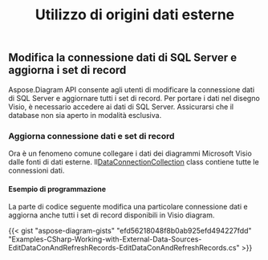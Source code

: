 ﻿---
title: Utilizzo di origini dati esterne
type: docs
weight: 200
url: /it/net/working-with-external-data-sources/
description: Questa sezione spiega come lavorare con origini dati esterne con Aspose.Diagram.
---
## **Modifica la connessione dati di SQL Server e aggiorna i set di record**
Aspose.Diagram API consente agli utenti di modificare la connessione dati di SQL Server e aggiornare tutti i set di record. Per portare i dati nel disegno Visio, è necessario accedere ai dati di SQL Server. Assicurarsi che il database non sia aperto in modalità esclusiva.
### **Aggiorna connessione dati e set di record**
 Ora è un fenomeno comune collegare i dati dei diagrammi Microsoft Visio dalle fonti di dati esterne. Il[DataConnectionCollection](http://www.aspose.com/api/net/diagram/aspose.diagram/dataconnectioncollection) class contiene tutte le connessioni dati.
#### **Esempio di programmazione**
La parte di codice seguente modifica una particolare connessione dati e aggiorna anche tutti i set di record disponibili in Visio diagram.

{{< gist "aspose-diagram-gists" "efd56218048f8b0ab925efd494227fdd" "Examples-CSharp-Working-with-External-Data-Sources-EditDataConAndRefreshRecords-EditDataConAndRefreshRecords.cs" >}}
